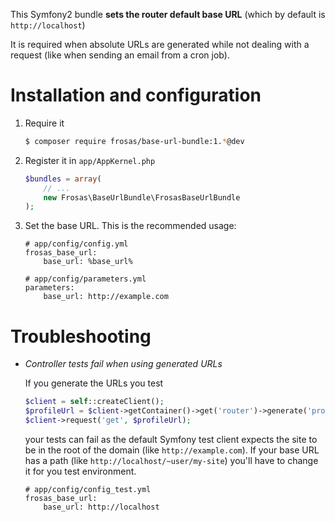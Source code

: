 This Symfony2 bundle **sets the router default base URL** (which by default is `http://localhost`)

It is required when absolute URLs are generated while not dealing with a request (like when sending an email from a cron job).

# Installation and configuration

1. Require it

    ```bash
    $ composer require frosas/base-url-bundle:1.*@dev
    ```

2. Register it in `app/AppKernel.php`

    ```php 
    $bundles = array(
        // ...
        new Frosas\BaseUrlBundle\FrosasBaseUrlBundle
    );
    ```

3. Set the base URL. This is the recommended usage:

    ``` 
    # app/config/config.yml
    frosas_base_url:
        base_url: %base_url%
    ``` 

    ``` 
    # app/config/parameters.yml
    parameters:
        base_url: http://example.com
    ```

# Troubleshooting

- *Controller tests fail when using generated URLs*

    If you generate the URLs you test
    
    ```php
    $client = self::createClient();
    $profileUrl = $client->getContainer()->get('router')->generate('profile', array('id' => 123);
    $client->request('get', $profileUrl);
    ```

    your tests can fail as the default Symfony test client expects the site to be in the root of the domain 
    (like `http://example.com`). If your base URL has a path (like `http://localhost/~user/my-site`) you'll 
    have to change it for you test environment.
    
    ```
    # app/config/config_test.yml
    frosas_base_url:
        base_url: http://localhost
    ```